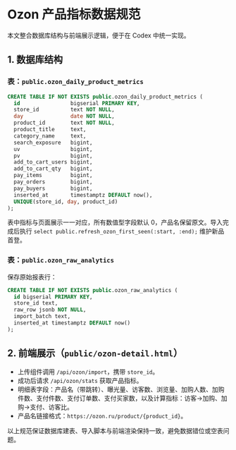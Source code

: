 # Ozon 产品指标数据规范

本文整合数据库结构与前端展示逻辑，便于在 Codex 中统一实现。

## 1. 数据库结构

### 表：`public.ozon_daily_product_metrics`

```sql
CREATE TABLE IF NOT EXISTS public.ozon_daily_product_metrics (
  id                bigserial PRIMARY KEY,
  store_id          text NOT NULL,
  day               date NOT NULL,
  product_id        text NOT NULL,
  product_title     text,
  category_name     text,
  search_exposure   bigint,
  uv                bigint,
  pv                bigint,
  add_to_cart_users bigint,
  add_to_cart_qty   bigint,
  pay_items         bigint,
  pay_orders        bigint,
  pay_buyers        bigint,
  inserted_at       timestamptz DEFAULT now(),
  UNIQUE(store_id, day, product_id)
);
```

表中指标与页面展示一一对应，所有数值型字段默认 0，产品名保留原文。导入完成后执行
`select public.refresh_ozon_first_seen(:start, :end);` 维护新品首登。

### 表：`public.ozon_raw_analytics`

保存原始报表行：

```sql
CREATE TABLE IF NOT EXISTS public.ozon_raw_analytics (
  id bigserial PRIMARY KEY,
  store_id text,
  raw_row jsonb NOT NULL,
  import_batch text,
  inserted_at timestamptz DEFAULT now()
);
```

## 2. 前端展示（`public/ozon-detail.html`）

- 上传组件调用 `/api/ozon/import`，携带 `store_id`。
- 成功后请求 `/api/ozon/stats` 获取产品指标。
- 明细表字段：产品名（带跳转）、曝光量、访客数、浏览量、加购人数、加购件数、支付件数、支付订单数、支付买家数，以及计算指标：访客→加购、加购→支付、访客比。
- 产品名链接格式：`https://ozon.ru/product/{product_id}`。

以上规范保证数据库建表、导入脚本与前端渲染保持一致，避免数据错位或空表问题。
